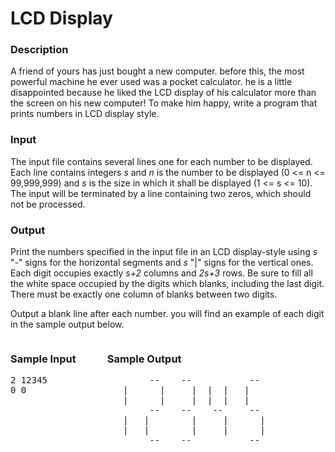 # LCD Display

### Description
A friend of yours has just bought a new computer. before this, the most powerful machine he ever used was a pocket calculator. he is a little disappointed because he liked the LCD display of his calculator more than the screen on his new computer! To make him happy, write a program that prints numbers in LCD display style. 

### Input
The input file contains several lines one for each number to be displayed. Each line contains integers *s* and *n* is the number to be displayed (0 <= n <= 99,999,999) and *s* is the size in which it shall be displayed (1 <= s <= 10). The input will be terminated by a line containing two zeros, which should not be processed.

### Output
Print the numbers specified in the input file in an LCD display-style using *s* "-" signs for the horizontal segments and *s* "|" signs for the vertical ones. Each digit occupies exactly *s+2* columns and *2s+3* rows. Be sure to fill all the white space occupied by the digits which blanks, including the last digit. There must be exactly one column of blanks between two digits. 

Output a blank line after each number. you will find an example of each digit in the sample output below.

<div style="display: flex; column-gap: 50px;">
<div>
<h3>Sample Input</h3>
<pre>
2 12345
0 0
</pre>
</div>

<div>
<h3>Sample Output</h3>
<pre>
        --    --           --
   |      |     |  |  |   |   
   |      |     |  |  |   |
        --    --    --     --
   |   |        |     |      |
   |   |        |     |      |
        --    --           --
</pre></div>
</div>

